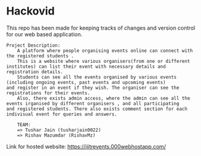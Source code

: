# Hackovid
This repo has been made for keeping tracks of changes and version control for our web based application.
    
    Project Description:
        A platform where people organising events online can connect with the registered students .
        This is a website where various organisers(from one or different institutes) can list their event with necessary details and               registration details. 
        Students can see all the events organised by various events (including ongoing events, past events and upcoming events)                     and register in an event if they wish. The organiser can see the registrations for their events. 
        Also, there exists admin access, where the admin can see all the events irganised by different organisers , and all participating           and registered students. There also exists comment section for each indivisual event for queries and answers.

        TEAM:
        => Tushar Jain (tusharjain0022)
        => Rishav Mazumdar (RishavMz)
        
        
Link for hosted website:
        https://iiitrevents.000webhostapp.com/
